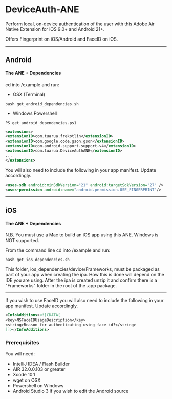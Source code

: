 # DeviceAuth-ANE

Perform local, on-device authentication of the user with this Adobe Air Native Extension for iOS 9.0+ and Android 21+.   

Offers Fingerprint on iOS/Android and FaceID on iOS.

-------------

## Android

#### The ANE + Dependencies

cd into /example and run:
- OSX (Terminal)
```shell
bash get_android_dependencies.sh
```
- Windows Powershell
```shell
PS get_android_dependencies.ps1
```

```xml
<extensions>
<extensionID>com.tuarua.frekotlin</extensionID>
<extensionID>com.google.code.gson.gson</extensionID>
<extensionID>com.android.support.support-v4</extensionID>
<extensionID>com.tuarua.DeviceAuthANE</extensionID>
...
</extensions>
```

You will also need to include the following in your app manifest. Update accordingly.

```xml
<uses-sdk android:minSdkVersion="21" android:targetSdkVersion="27" />
<uses-permission android:name="android.permission.USE_FINGERPRINT"/>
```
-------------

## iOS

#### The ANE + Dependencies

N.B. You must use a Mac to build an iOS app using this ANE. Windows is NOT supported.

From the command line cd into /example and run:

```shell
bash get_ios_dependencies.sh
```



This folder, ios_dependencies/device/Frameworks, must be packaged as part of your app when creating the ipa. How this is done will depend on the IDE you are using.
After the ipa is created unzip it and confirm there is a "Frameworks" folder in the root of the .app package.   

-------------

If you wish to use FaceID you will also need to include the following in your app manifest. Update accordingly.
```xml
<InfoAdditions><![CDATA[            
<key>NSFaceIDUsageDescription</key>
<string>Reason for authenticating using face id?</string>
]]></InfoAdditions>
```

### Prerequisites

You will need:

- IntelliJ IDEA / Flash Builder
- AIR 32.0.0.103 or greater
- Xcode 10.1
- wget on OSX
- Powershell on Windows
- Android Studio 3 if you wish to edit the Android source
